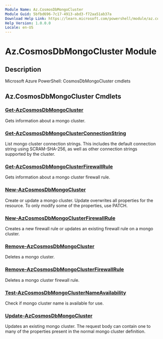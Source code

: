 ```yaml
---
Module Name: Az.CosmosDbMongoCluster
Module Guid: 5bfbd696-7c17-4913-abd3-f72aa51ab37a
Download Help Link: https://learn.microsoft.com/powershell/module/az.cosmosdbmongocluster
Help Version: 1.0.0.0
Locale: en-US
---
```


# Az.CosmosDbMongoCluster Module
## Description
Microsoft Azure PowerShell: CosmosDbMongoCluster cmdlets

## Az.CosmosDbMongoCluster Cmdlets
### [Get-AzCosmosDbMongoCluster](Get-AzCosmosDbMongoCluster.md)
Gets information about a mongo cluster.

### [Get-AzCosmosDbMongoClusterConnectionString](Get-AzCosmosDbMongoClusterConnectionString.md)
List mongo cluster connection strings.
This includes the default connection string using SCRAM-SHA-256, as well as other connection strings supported by the cluster.

### [Get-AzCosmosDbMongoClusterFirewallRule](Get-AzCosmosDbMongoClusterFirewallRule.md)
Gets information about a mongo cluster firewall rule.

### [New-AzCosmosDbMongoCluster](New-AzCosmosDbMongoCluster.md)
Create or update a mongo cluster.
Update overwrites all properties for the resource.
To only modify some of the properties, use PATCH.

### [New-AzCosmosDbMongoClusterFirewallRule](New-AzCosmosDbMongoClusterFirewallRule.md)
Creates a new firewall rule or updates an existing firewall rule on a mongo cluster.

### [Remove-AzCosmosDbMongoCluster](Remove-AzCosmosDbMongoCluster.md)
Deletes a mongo cluster.

### [Remove-AzCosmosDbMongoClusterFirewallRule](Remove-AzCosmosDbMongoClusterFirewallRule.md)
Deletes a mongo cluster firewall rule.

### [Test-AzCosmosDbMongoClusterNameAvailability](Test-AzCosmosDbMongoClusterNameAvailability.md)
Check if mongo cluster name is available for use.

### [Update-AzCosmosDbMongoCluster](Update-AzCosmosDbMongoCluster.md)
Updates an existing mongo cluster.
The request body can contain one to many of the properties present in the normal mongo cluster definition.

